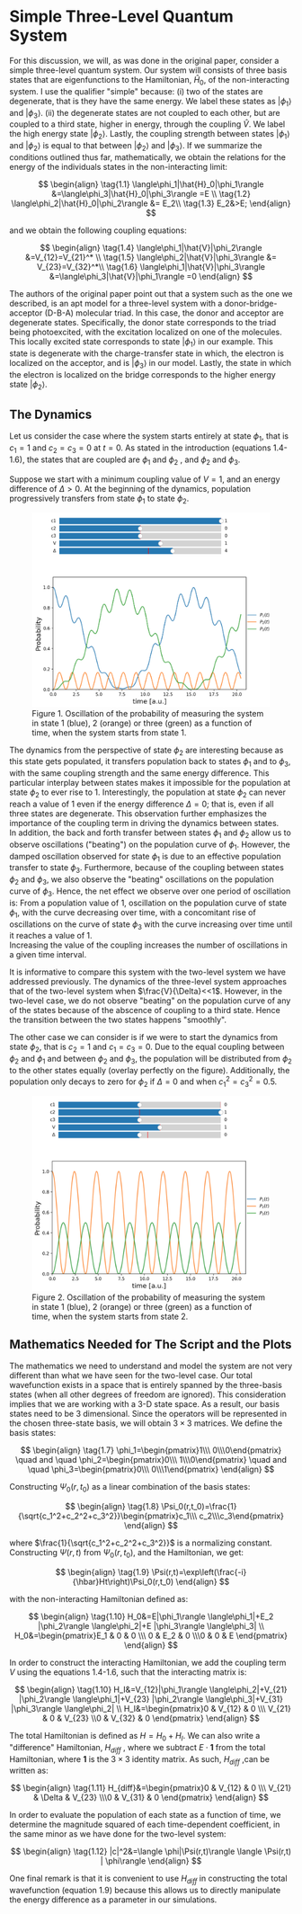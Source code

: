 # Simple Three-Level Quantum System

For this discussion, we will, as was done in the original paper, consider a simple three-level quantum system. Our system will consists of three basis states
that are eigenfunctions to the Hamiltonian, $\hat{H}_0$, of the non-interacting system.
I use the qualifier "simple" because: (i) two of the states are degenerate, that is they have the same energy. We label these states as $|\phi_1\rangle$ and
$|\phi_3\rangle$. (ii) the degenerate states are not coupled to each other, 
but are coupled to a third state, higher in energy, through the coupling $\hat{V}$. We label the high energy state $|\phi_2\rangle$. 
Lastly, the coupling strength between states $|\phi_1\rangle$ and $|\phi_2\rangle$
is equal to that between $|\phi_2\rangle$ and $|\phi_3\rangle$. If we summarize the conditions outlined thus far, mathematically, 
we obtain the relations for the energy of the individuals states in the non-interacting limit:

$$
\begin{align}
\tag{1.1}
\langle\phi_1|\hat{H}_0|\phi_1\rangle &=\langle\phi_3|\hat{H}_0|\phi_3\rangle =E \\
\tag{1.2}
\langle\phi_2|\hat{H}_0|\phi_2\rangle &= E_2\\
\tag{1.3}
E_2&>E;
\end{align}
$$

and we obtain the following coupling equations: 

$$
\begin{align}
\tag{1.4}
\langle\phi_1|\hat{V}|\phi_2\rangle &=V_{12}=V_{21}^* \\
\tag{1.5}
\langle\phi_2|\hat{V}|\phi_3\rangle &= V_{23}=V_{32}^*\\
\tag{1.6}
\langle\phi_1|\hat{V}|\phi_3\rangle &=\langle\phi_3|\hat{V}|\phi_1\rangle =0
\end{align}
$$


The authors of the original paper point out that a system such as the one we described, is an apt model for a three-level system with a donor-bridge-acceptor (D-B-A)
molecular triad. In this case, the donor and acceptor are degenerate states. Specifically, the donor state corresponds to the triad being photoexcited, with the excitation
localized on one of the molecules. This locally excited state corresponds to state $|\phi_1\rangle$ in our example. This state is degenerate with the charge-transfer state in which,
the electron is localized on the acceptor, and is $|\phi_3\rangle$ in our model. Lastly, the state in which the electron is localized on the bridge corresponds to the higher energy state 
$|\phi_2\rangle$.

## The Dynamics

Let us consider the case where the system starts entirely at state $\phi_1$, that is $c_1=1$ and $c_2=c_3=0$ at $t=0$.
As stated in the introduction (equations 1.4-1.6), the states that are coupled are $\phi_1$ and $\phi_2$ , and  $\phi_2$ and $\phi_3$.  

Suppose we start with a minimum coupling value of $V=1$, and an energy difference of $\Delta >0$. At the beginning of the dynamics, population progressively transfers from state 
$\phi_1$ to state $\phi_2$. 

<figure>
    <img src="/projects/quantumdynamics/images/three-level.png" alt="figure">
    <figcaption>Figure 1. Oscillation of the probability of measuring the system in state 1 (blue), 2 (orange) or three (green) as a function of time, when the system starts from state 1. 
</figcaption>
</figure>     

The dynamics from the perspective of state $\phi_2$ are interesting because as this state gets populated, it transfers
population back to states $\phi_1$ and to $\phi_3$, with the same coupling strength and the same energy difference. This particular interplay between states makes it impossible for the population at state $\phi_2$ to ever rise to 1. Interestingly, the population at state $\phi_2$ can never reach a value of 1 even if the energy difference $\Delta =0$; that is, even if all three states are degenerate. This observation further emphasizes the importance of the coupling term in driving the dynamics between states.  
In addition, the back and forth transfer between states $\phi_1$ and $\phi_2$ allow us to observe oscillations ("beating") on the population curve of $\phi_1$. However, the damped oscillation observed for state $\phi_1$ is due to an effective population transfer to state $\phi_3$. Furthermore, because of the coupling between states 
$\phi_2$ and $\phi_3$, we also observe the "beating" oscillations on the population curve of $\phi_3$. Hence, the net effect we observe over one period of oscillation is: From a population value of 1, oscillation on the population curve of state $\phi_1$, with the curve decreasing over time, with a concomitant rise of oscillations on the curve of state $\phi_3$ with the curve increasing over time until it reaches a value of 1.   
Increasing the value of the coupling increases the number of oscillations in a given time interval.  

It is informative to compare this system with the two-level system we have addressed previously. The dynamics of the three-level system approaches that of the 
two-level system when $\frac{V}{\Delta}<<1$. However, in the two-level case, we do not observe "beating" on the population curve of any of the states because of the abscence of coupling to a third state. Hence the transition between the two states happens "smoothly".

The other case we can consider is if we were to start the dynamics from state $\phi_2$, that is $c_2=1$ and $c_1=c_3=0$. Due to the equal coupling between
$\phi_2$ and $\phi_1$ and between $\phi_2$ and $\phi_3$, the population will be distributed from $\phi_2$ to the other states equally (overlay perfectly on the figure). Additionally, the population only decays to zero for $\phi_2$ if $\Delta =0$ and when $c_1^2=c_3^2=0.5$.

<figure>
    <img src="/projects/quantumdynamics/images/three-level-from2.png" alt="figure">
    <figcaption>Figure 2. Oscillation of the probability of measuring the system in state 1 (blue), 2 (orange) or three (green) as a function of time, when the system starts from state 2.
</figcaption>
</figure>

## Mathematics Needed for The Script and the Plots

The mathematics we need to understand and model the system are not very different than what we have seen for the two-level case. Our total wavefunction
exists in a space that is entirely spanned by the three-basis states (when all other degrees of freedom are ignored). This consideration implies that we are working with a 3-D state space. As a result, our basis states need to be 3 dimensional. Since the operators will be represented in the chosen three-state
basis, we will obtain $3\times 3$ matrices. We define the basis states:  

$$
\begin{align}
\tag{1.7}
\phi_1=\begin{pmatrix}1\\\ 0\\\0\end{pmatrix} \quad and \quad 
\phi_2=\begin{pmatrix}0\\\ 1\\\0\end{pmatrix} \quad and \quad 
\phi_3=\begin{pmatrix}0\\\ 0\\\1\end{pmatrix}
\end{align}
$$

Constructing $\Psi_0(r,t_0)$ as a linear combination of the basis states:

$$
\begin{align}
\tag{1.8}
\Psi_0(r,t_0)=\frac{1}{\sqrt{c_1^2+c_2^2+c_3^2}}\begin{pmatrix}c_1\\\ c_2\\\c_3\end{pmatrix}
\end{align}
$$

where $\frac{1}{\sqrt{c_1^2+c_2^2+c_3^2}}$ is a normalizing constant.  
Constructing $\Psi(r,t)$ from $\Psi_0(r,t_0)$, and the Hamiltonian, we get:

$$
\begin{align}
\tag{1.9}
\Psi(r,t)=\exp\left(\frac{-i}{\hbar}Ht\right)\Psi_0(r,t_0)
\end{align}
$$

with the non-interacting Hamiltonian defined as: 

$$
\begin{align}
\tag{1.10}
H_0&=E|\phi_1\rangle \langle\phi_1|+E_2 |\phi_2\rangle \langle\phi_2|+E |\phi_3\rangle \langle\phi_3| \\
H_0&=\begin{pmatrix}E_1 & 0 & 0 \\\ 0 & E_2 & 0 \\\0 & 0 & E \end{pmatrix}
\end{align}
$$

In order to construct the interacting Hamiltonian, we add the coupling term $V$ using the equations 1.4-1.6, such that the interacting matrix is:

$$
\begin{align}
\tag{1.10}
H_I&=V_{12}|\phi_1\rangle \langle\phi_2|+V_{21} |\phi_2\rangle \langle\phi_1|+V_{23} |\phi_2\rangle \langle\phi_3|+V_{31} |\phi_3\rangle \langle\phi_2| \\
H_I&=\begin{pmatrix}0 & V_{12} & 0 \\\ V_{21} & 0 & V_{23} \\0 & V_{32} & 0 \end{pmatrix}
\end{align}
$$

The total Hamiltonian is defined as $H=H_0+H_I$. We can also write a "difference" Hamiltonian, $H_{diff}$ , where we subtract $E \cdot \mathbf{1}$ from the total Hamiltonian, where $\mathbf{1}$ is the $3\times 3$ identity matrix. As such, $H_{diff}$ ,can be written as:

$$
\begin{align}
\tag{1.11}
H_{diff}&=\begin{pmatrix}0 & V_{12} & 0 \\\ V_{21} & \Delta & V_{23} \\\0 & V_{31} & 0 \end{pmatrix}
\end{align}
$$

In order to evaluate the population of each state as a function of time, we determine the magnitude squared of each time-dependent coefficient, in the same minor
as we have done for the two-level system:

$$
\begin{align}
\tag{1.12}
|c|^2&=\langle \phi|\Psi(r,t)\rangle \langle \Psi(r,t) | \phi\rangle
\end{align}
$$

One final remark is that it is convenient to use $H_{diff}$ in constructing the total wavefunction (equation 1.9) because this allows us to directly manipulate the energy difference as a parameter in our simulations.
